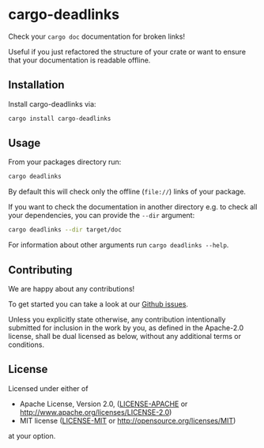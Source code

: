 # cargo-deadlinks

Check your `cargo doc` documentation for broken links!

Useful if you just refactored the structure of your crate or want to ensure that
your documentation is readable offline.

## Installation

Install cargo-deadlinks via:
```bash
cargo install cargo-deadlinks
```

## Usage

From your packages directory run:
```bash
cargo deadlinks
```
By default this will check only the offline (`file://`) links of your package.

If you want to check the documentation in another directory e.g. to check all
your dependencies, you can provide the `--dir` argument:
```bash
cargo deadlinks --dir target/doc
```
For information about other arguments run `cargo deadlinks --help`.


## Contributing

We are happy about any contributions!

To get started you can take a look at our [Github issues](https://github.com/deadlinks/cargo-deadlinks/issues).

Unless you explicitly state otherwise, any contribution intentionally
submitted for inclusion in the work by you, as defined in the Apache-2.0
license, shall be dual licensed as below, without any additional terms or
conditions.

## License

Licensed under either of

 * Apache License, Version 2.0, ([LICENSE-APACHE](LICENSE-APACHE) or http://www.apache.org/licenses/LICENSE-2.0)
 * MIT license ([LICENSE-MIT](LICENSE-MIT) or http://opensource.org/licenses/MIT)

at your option.
